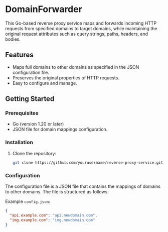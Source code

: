 # DomainForwarder

This Go-based reverse proxy service maps and forwards incoming HTTP requests from specified domains to target domains, while maintaining the original request attributes such as query strings, paths, headers, and bodies.

## Features

- Maps full domains to other domains as specified in the JSON configuration file.
- Preserves the original properties of HTTP requests.
- Easy to configure and manage.

## Getting Started

### Prerequisites

- Go (version 1.20 or later)
- JSON file for domain mappings configuration.

### Installation

1. Clone the repository:
   ```bash
   git clone https://github.com/yourusername/reverse-proxy-service.git

### Configuration

The configuration file is a JSON file that contains the mappings of domains to other domains. The file is structured as follows:

Example `config.json`:

```json
{
  "api.example.com": "api.newdomain.com",
  "img.example.com": "img.newdomain.com"
}
```